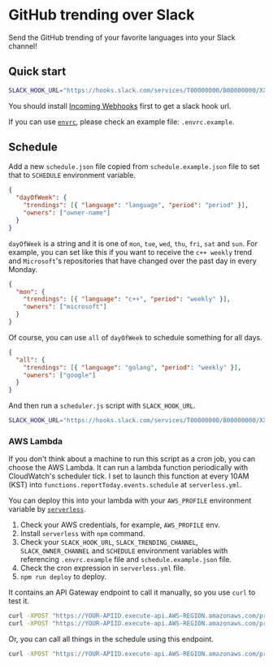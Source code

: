 # GitHub trending over Slack

Send the GitHub trending of your favorite languages into your Slack channel!

## Quick start

```bash
SLACK_HOOK_URL="https://hooks.slack.com/services/T00000000/B00000000/XXXXXXXXXXXXXXXXXXXXXXXX" npx ts-node src/report.ts javascript today
```

You should install [Incoming Webhooks](https://api.slack.com/incoming-webhooks) first to get a slack hook url.

If you can use [`envrc`](https://direnv.net/), please check an example file: `.envrc.example`.

## Schedule

Add a new `schedule.json` file copied from `schedule.example.json` file to set that to `SCHEDULE` environment variable.

```json
{
  "dayOfWeek": {
    "trendings": [{ "language": "language", "period": "period" }],
    "owners": ["owner-name"]
  }
}
```

`dayOfWeek` is a string and it is one of `mon`, `tue`, `wed`, `thu`, `fri`, `sat` and `sun`. For example, you can set like this if you want to receive the `c++ weekly` trend and `Microsoft`'s repositories that have changed over the past day in every Monday.

```json
{
  "mon": {
    "trendings": [{ "language": "c++", "period": "weekly" }],
    "owners": ["microsoft"]
  }
}
```

Of course, you can use `all` of `dayOfWeek` to schedule something for all days.

```json
{
  "all": {
    "trendings": [{ "language": "golang", "period": "weekly" }],
    "owners": ["google"]
  }
}
```

And then run a `scheduler.js` script with `SLACK_HOOK_URL`.

```bash
SLACK_HOOK_URL="https://hooks.slack.com/services/T00000000/B00000000/XXXXXXXXXXXXXXXXXXXXXXXX" node scheduler.js
```

### AWS Lambda

If you don't think about a machine to run this script as a cron job, you can choose the AWS Lambda. It can run a lambda function periodically with CloudWatch's scheduler tick. I set to launch this function at every 10AM (KST) into `functions.reportToday.events.schedule` at `serverless.yml`.

You can deploy this into your lambda with your `AWS_PROFILE` environment variable by [`serverless`](https://serverless.com/).

1. Check your AWS credentials, for example, `AWS_PROFILE` env.
2. Install `serverless` with `npm` command.
3. Check your `SLACK_HOOK_URL`, `SLACK_TRENDING_CHANNEL`, `SLACK_OWNER_CHANNEL` and `SCHEDULE` environment variables with referencing `.envrc.example` file and `schedule.example.json` file.
4. Check the cron expression in `serverless.yml` file.
5. `npm run deploy` to deploy.

It contains an API Gateway endpoint to call it manually, so you use `curl` to test it.

```bash
curl -XPOST "https://YOUR-APIID.execute-api.AWS-REGION.amazonaws.com/production/trending/LANGUAGE/PERIOD"
curl -XPOST "https://YOUR-APIID.execute-api.AWS-REGION.amazonaws.com/production/owner/LANGUAGE/PERIOD"
```

Or, you can call all things in the schedule using this endpoint.

```bash
curl -XPOST "https://YOUR-APIID.execute-api.AWS-REGION.amazonaws.com/production/"
```
